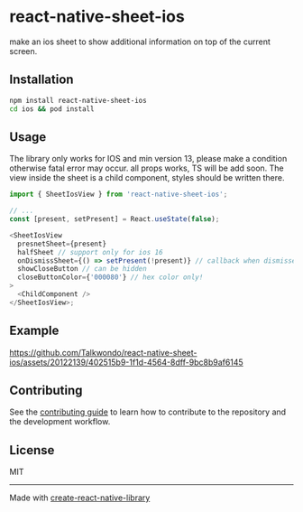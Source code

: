 # react-native-sheet-ios

make an ios sheet to show additional information on top of the current screen.

## Installation

```sh
npm install react-native-sheet-ios
cd ios && pod install
```

## Usage

The library only works for IOS and min version 13, please make a condition otherwise fatal error may occur.
all props works, TS will be add soon.
The view inside the sheet is a child component, styles should be written there.

```js
import { SheetIosView } from 'react-native-sheet-ios';

// ...
const [present, setPresent] = React.useState(false);

<SheetIosView
  presnetSheet={present}
  halfSheet // support only for ios 16
  onDismissSheet={() => setPresent(!present)} // callback when dismissed
  showCloseButton // can be hidden
  closeButtonColor={'000080'} // hex color only!
>
  <ChildComponent />
</SheetIosView>;
```

## Example



https://github.com/Talkwondo/react-native-sheet-ios/assets/20122139/402515b9-1f1d-4564-8dff-9bc8b9af6145



## Contributing

See the [contributing guide](CONTRIBUTING.md) to learn how to contribute to the repository and the development workflow.

## License

MIT

---

Made with [create-react-native-library](https://github.com/callstack/react-native-builder-bob)
